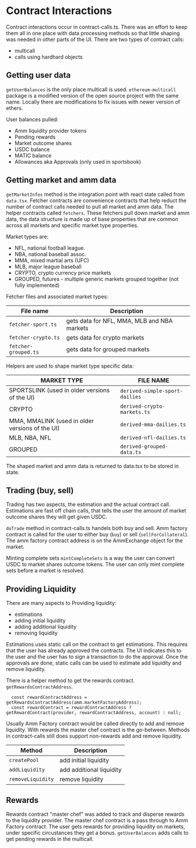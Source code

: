 # Contract Interactions
Contract interactions occur in contract-calls.ts. There was an effort to keep them all in one place with data processing methods so that little shaping was needed in other parts of the UI. There are two types of contract calls:
 - multicall
 - calls using hardhard objects 

## Getting user data
`getUserBalances` is the only place multicall is used. `ethereum-multicall` package is a modified version of the open source project with the same name. Locally there are modifications to fix issues with newer version of ethers. 

User balances pulled:
 - Amm liquidity provider tokens
 - Pending rewards
 - Market outcome shares
 - USDC balance
 - MATIC balance
 - Allowances aka Approvals (only used in sportsbook)

## Getting market and amm data
`getMarketInfos` method is the integration point with react state called from `data.tsx`. Fetcher contracts are convenience contracts that help reduct the number of contract calls needed to pull all market and amm data. The helper contracts called `fetchers`. These fetchers pull down market and amm data, the data structure is made up of base properties that are common across all markets and specific market type properties. 

Market types are:
- NFL, national football league.
- NBA, national baseball assoc.
- MMA, mixed martial arts (UFC)
- MLB, major league baseball
- CRYPTO, crypto currency price markets
- GROUPED, futures - multiple generic markets grouped together (not fully implemented)

Fetcher files and associated market types:

| File name | Description |
| ---- | ---- |
| `fetcher-sport.ts` | gets data for NFL, MMA, MLB and NBA markets | 
| `fetcher-crypto.ts` | gets data for crypto markets | 
| `fetcher-grouped.ts` | gets data for grouped markets | 

Helpers are used to shape market type specific data:

| MARKET TYPE | FILE NAME |
------------- | --------------
| SPORTSLINK (used in older versions of the UI)| `derived-simple-sport-dailies`|
| CRYPTO | `derived-crypto-markets.ts`|
| MMA, MMALINK (used in older versions of the UI) | `derived-mma-dailies.ts`|
| MLB, NBA, NFL | `derived-nfl-dailies.ts`|
| GROUPED | `derived-grouped-data.ts`|

The shaped market and amm data is returned to data.tsx to be stored in state. 


## Trading (buy, sell)
Trading has two aspects, the estimation and the actual contract call. Estimations are fast off chain calls, that tells the user the amount of market outcome shares they will get given USDC. 

`doTrade` method in contract-calls.ts handels both buy and sell. Amm factory contract is called for the user to either buy (`buy`) or sell (`sellForCollateral`). The amm factory contract address is on the AmmExchange object for the market. 

Minting complete sets `mintCompleteSets` is a way the user can convert USDC to market shares outcome tokens. The user can only mint complete sets before a market is resolved.


## Providing Liquidity
There are many aspects to Providing liquidity:
- estimations
- adding initial liquidity
- adding additional liquidity
- removing liquidity

Estimations uses static call on the contract to get estimations. This requires that the user has already approved the contracts. The UI indicates this to the user and the user has to sign a transaction to do the approval. Once the approvals are done, static calls can be used to estimate add liquidity and remove liquidity.

There is a helper method to get the rewards contract. `getRewardsContractAddress`.

```
  const rewardContractAddress = getRewardsContractAddress(amm.marketFactoryAddress);
  const rewardContract = rewardContractAddress ? getRewardContract(provider, rewardContractAddress, account) : null;
  ```

Usually Amm Factory contract would be called directly to add and remove liquidity. With rewards the master chef contract is the go-between. Methods in contract-calls still does support non-rewards add and remove liquidity.

| Method | Description |
| --- | --- |
| `createPool` | add initial liquidity |
| `addLiquidity` | add additional liquidity |
| `removeLiquidity` | remove liquidity |

## Rewards
Rewards contract "master chef" was added to track and disperse rewards to the liquidity provider. The master chef contract is a pass through to Amm Factory contract.
The user gets rewards for providing liquidity on markets, under specific circustances they get a bonus. `getUserBalances` adds calls to get pending rewards in the multicall.